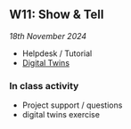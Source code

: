 ## W11: Show & Tell

*18th November 2024*

* Helpdesk / Tutorial
* [Digital Twins](/Concepts/DigitalTwin)

### In class activity
* Project support / questions
* digital twins exercise
